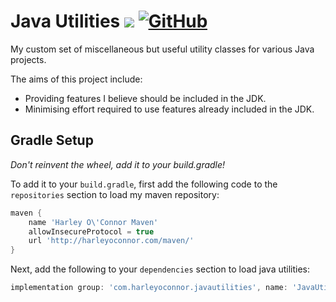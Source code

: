 # Java Utilities ![](https://img.shields.io/badge/Java-16-green) [![GitHub](https://img.shields.io/github/license/Harleyoc1/JavaUtilities)](./LICENSE)
My custom set of miscellaneous but useful utility classes for various Java projects.

The aims of this project include: 

- Providing features I believe should be included in the JDK. 
- Minimising effort required to use features already included in the JDK.

## Gradle Setup
*Don't reinvent the wheel, add it to your build.gradle!*

To add it to your `build.gradle`, first add the following code to the `repositories` section to load my maven repository:

```groovy
maven {
    name 'Harley O\'Connor Maven'
    allowInsecureProtocol = true
    url 'http://harleyoconnor.com/maven/'
}
```

Next, add the following to your `dependencies` section to load java utilities:

```groovy
implementation group: 'com.harleyoconnor.javautilities', name: 'JavaUtilities', version: '0.1.0'
```
